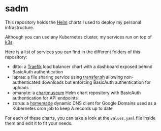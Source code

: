 # sadm

This repository holds the [Helm](https://helm.sh) charts I used to deploy my
personal infrastructure.

Although you can use any Kubernetes cluster, my services run on top of
[k3s](https://k3s.io).

Here is a list of services you can find in the different folders of this
repository:

* ditto: a [Traefik](https://traefik.io/) load balancer chart with a dashboard exposed behind
  BasicAuth authentication
* lapras: a file sharing service using
  [transfer.sh](https://github.com/dutchcoders/transfer.sh) allowing
  non-authenticated downloads but enforcing BasicAuth authentication for
  uploads
* omanyte: a [chartmuseum](https://github.com/helm/chartmuseum) Helm chart
  repository with BasicAuth authentication for API endpoints
* zorua: a [homemade](https://github.com/zuh0/zorua) dynamic DNS client for
  Google Domains used as a Kubernetes cron job to keep A records up to date

For each of these charts, you can take a look at the `values.yaml` file inside
them and edit it to fit your needs.
